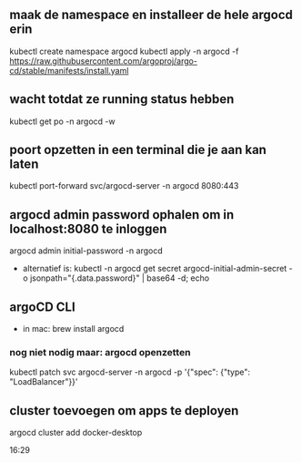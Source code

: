 ## maak de namespace en installeer de hele argocd erin
kubectl create namespace argocd
kubectl apply -n argocd -f https://raw.githubusercontent.com/argoproj/argo-cd/stable/manifests/install.yaml
 
## wacht totdat ze running status hebben
kubectl get po -n argocd -w

## poort opzetten in een terminal die je aan kan laten
kubectl port-forward svc/argocd-server -n argocd 8080:443

## argocd admin password ophalen om in localhost:8080 te inloggen
argocd admin initial-password -n argocd

- alternatief is: 
kubectl -n argocd get secret argocd-initial-admin-secret -o jsonpath="{.data.password}" | base64 -d; echo 

## argoCD CLI 
- in mac: brew install argocd

### nog niet nodig maar: argocd openzetten
kubectl patch svc argocd-server -n argocd -p '{"spec": {"type": "LoadBalancer"}}'

## cluster toevoegen om apps te deployen
argocd cluster add docker-desktop

16:29
